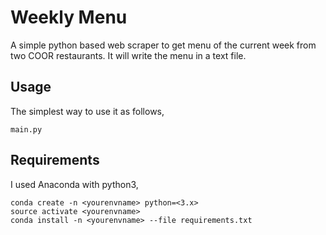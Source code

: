 # Weekly Menu

A simple python based web scraper to get menu of the current week from two COOR restaurants. It will write the menu in a text file.

## Usage
The simplest way to use it as follows,
```
main.py
```

## Requirements
I used Anaconda with python3,
```
conda create -n <yourenvname> python=<3.x>
source activate <yourenvname>
conda install -n <yourenvname> --file requirements.txt
```
